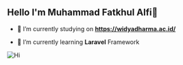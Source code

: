 ## Hello I'm  Muhammad Fatkhul Alfi👋

<!--
**mfalfi02/mfalfi02** is a ✨ _special_ ✨ repository because its `README.md` (this file) appears on your GitHub profile.

Here are some ideas to get you started:

- 🔭 I’m currently working on ...
- 🌱 I’m currently learning ...
- 👯 I’m looking to collaborate on ...
- 🤔 I’m looking for help with ...
- 💬 Ask me about ...
- 📫 How to reach me: ...
- 😄 Pronouns: ...
- ⚡ Fun fact: ...
-->
- 🔭 I’m currently studying on **https://widyadharma.ac.id/**

- 🌱 I’m currently learning **Laravel** Framework



![Hi](https://media3.giphy.com/media/v1.Y2lkPTc5MGI3NjExZmkzNnkycjk5emZiZjAxYWc0M3ZhcWJqbXBjcXB6NHpmM2FsazdhcSZlcD12MV9pbnRlcm5hbF9naWZfYnlfaWQmY3Q9Zw/8vQSQ3cNXuDGo/giphy.gif)